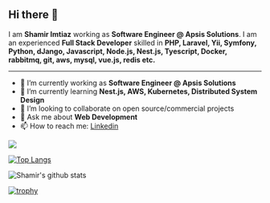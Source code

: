 ## Hi there 👋

I am **Shamir Imtiaz** working as **Software Engineer @ Apsis Solutions**. I am an experienced **Full Stack Developer** skilled in **PHP, Laravel, Yii, Symfony, Python, dJango, Javascript, Node.js, Nest.js, Tyescript, Docker, rabbitmq, git, aws, mysql, vue.js, redis etc.**

---

- 🔭 I’m currently working as **Software Engineer @ Apsis Solutions**
- 🌱 I’m currently learning **Nest.js, AWS, Kubernetes, Distributed System Design**
- 👯 I’m looking to collaborate on open source/commercial projects
- 💬 Ask me about **Web Development**
- 📫 How to reach me: 
  [Linkedin](https://www.linkedin.com/in/ivan-shamir)
  
![](https://komarev.com/ghpvc/?username=Ivanshamir&color=blueviolet&style=plastic&label=PROFILE+VIEWS)

[![Top Langs](https://github-readme-stats.vercel.app/api/top-langs/?username=Ivanshamir&layout=compact&theme=cobalt)](https://github.com/Ivanshamir/github-readme-stats)
  
![Shamir's github stats](https://github-readme-stats.vercel.app/api?username=Ivanshamir&count_private=true&show_icons=true&theme=cobalt) 

[![trophy](https://github-profile-trophy.vercel.app/?username=Ivanshamir)](https://github.com/Ivanshamir/github-profile-trophy)
<!--
**Ivanshamir/Ivanshamir** is a ✨ _special_ ✨ repository because its `README.md` (this file) appears on your GitHub profile.

Here are some ideas to get you started:

- 🔭 I’m currently working on ...
- 🌱 I’m currently learning ...
- 👯 I’m looking to collaborate on ...
- 🤔 I’m looking for help with ...
- 💬 Ask me about ...
- 📫 How to reach me: ...
- 😄 Pronouns: ...
- ⚡ Fun fact: ...
-->
